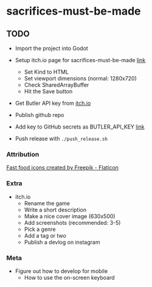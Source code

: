 # sacrifices-must-be-made

## TODO

- Import the project into Godot

- Setup itch.io page for sacrifices-must-be-made [link](https://itch.io/game/new)
  - Set Kind to HTML
  - Set viewport dimensions (normal: 1280x720)
  - Check SharedArrayBuffer
  - Hit the Save button
- Get Butler API key from [itch.io](https://itch.io/user/settings/api-keys)
- Publish github repo
- Add key to GitHub secrets as BUTLER_API_KEY [link](https://github.com/bjornarprytz/sacrifices-must-be-made/settings/secrets/actions)
- Push release with `./push_release.sh`

### Attribution

<a href="https://www.flaticon.com/free-icons/fast-food" title="fast food icons">Fast food icons created by Freepik - Flaticon</a>

### Extra

- itch.io
  - Rename the game
  - Write a short description
  - Make a nice cover image (630x500)
  - Add screenshots (recommended: 3-5)
  - Pick a genre
  - Add a tag or two
  - Publish a devlog on instagram

### Meta

- Figure out how to develop for mobile
  - How to use the on-screen keyboard
